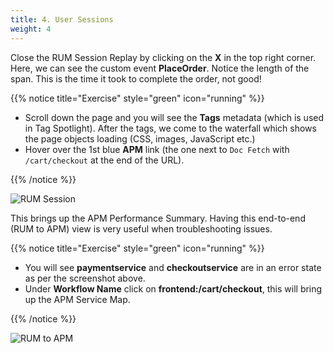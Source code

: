 ```yaml
---
title: 4. User Sessions
weight: 4
---
```


Close the RUM Session Replay by clicking on the **X** in the top right corner. Here, we can see the custom event **PlaceOrder**. Notice the length of the span. This is the time it took to complete the order, not good!

{{% notice title="Exercise" style="green" icon="running" %}}

* Scroll down the page and you will see the **Tags** metadata (which is used in Tag Spotlight). After the tags, we come to the waterfall which shows the page objects loading (CSS, images, JavaScript etc.)
* Hover over the 1st blue **APM** link (the one next to `Doc Fetch` with `/cart/checkout` at the end of the URL).

{{% /notice %}}

![RUM Session](../images/rum-waterfall.png)

This brings up the APM Performance Summary. Having this end-to-end (RUM to APM) view is very useful when troubleshooting issues.

{{% notice title="Exercise" style="green" icon="running" %}}

* You will see **paymentservice** and **checkoutservice** are in an error state as per the screenshot above.
* Under **Workflow Name** click on **frontend:/cart/checkout**, this will bring up the APM Service Map.

{{% /notice %}}

![RUM to APM](../images/rum-to-apm.png)
